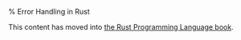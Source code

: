 % Error Handling in Rust

This content has moved into
[the Rust Programming Language book](book/ch09-00-error-handling.html).

